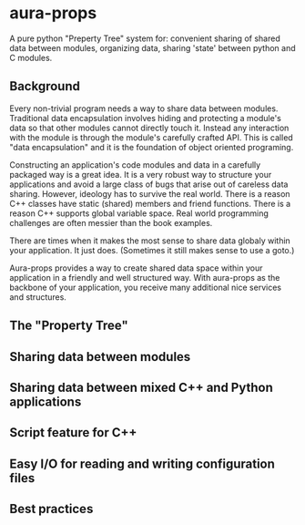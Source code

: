 # aura-props
A pure python "Preperty Tree" system for: convenient sharing of shared data between modules, organizing data, sharing 'state' between python and C modules.

## Background

Every non-trivial program needs a way to share data between modules.
Traditional data encapsulation involves hiding and protecting a
module's data so that other modules cannot directly touch it.  Instead
any interaction with the module is through the module's carefully
crafted API.  This is called "data encapsulation" and it is the
foundation of object oriented programing.

Constructing an application's code modules and data in a carefully
packaged way is a great idea.  It is a very robust way to structure
your applications and avoid a large class of bugs that arise out of
careless data sharing.  However, ideology has to survive the real
world.  There is a reason C++ classes have static (shared) members and
friend functions.  There is a reason C++ supports global variable
space.  Real world programming challenges are often messier than the
book examples.

There are times when it makes the most sense to share data globaly
within your application. It just does.  (Sometimes it still makes
sense to use a goto.)

Aura-props provides a way to create shared data space within your
application in a friendly and well structured way.  With aura-props as
the backbone of your application, you receive many additional nice
services and structures.

## The "Property Tree"

## Sharing data between modules

## Sharing data between mixed C++ and Python applications

## Script feature for C++

## Easy I/O for reading and writing configuration files

## Best practices